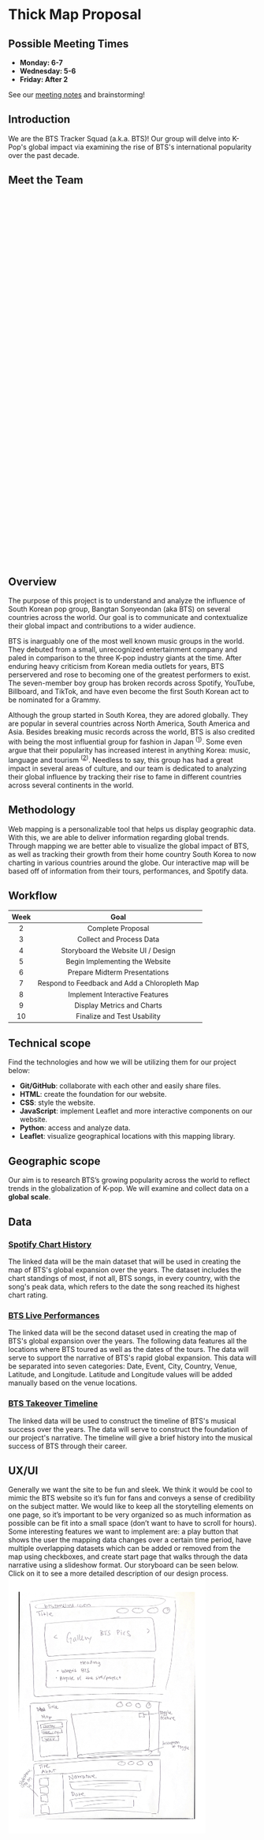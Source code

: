 # Thick Map Proposal

## Possible Meeting Times
-   **Monday: 6-7**
-   **Wednesday: 5-6**
-   **Friday: After 2**

See our [meeting notes](https://docs.google.com/document/d/1SiOTZwaoKZrN21o24yZwme4SYmJTTtjh0-gAApbYGgw/edit?usp=sharing) and brainstorming!

## Introduction
We are the BTS Tracker Squad (a.k.a. BTS)! Our group will delve into K-Pop's global impact via examining the rise of BTS's international popularity over the past decade.

## Meet the Team
<!-- Alyssa -->
<table style="visibility:hidden;">
<tbody>
  <tr>
    <td>
      <img align="left" width="200px" src="photos/alyssa.jpeg">
    </td>
    <td>
      Hi, I'm <b>Alyssa Simmons</b> and I will be the <b>Web Developer</b> for our team. I am a fourth year Electrical Engineering major and I am excited to learn more about interactive web design over the course of this project. 
    </td>
  </tr>
<!--  Mariana  -->
  <tr>
    <td>
      <img align="left" width="200px" src="photos/mariana.png">
    </td>
    <td>
      Hi, I'm <b>Mariana Orozco-Berber</b> and I will be the <b>Project Manager</b> for our team. I am a fourth year Anthropology major and Digital Humanities minor. I am excited to use this project to imporve my coding skills as well as using them to create an interactive map.
    </td>
  </tr>
<!--  Yahaira  -->
  <tr>
    <td>
      <img align="left" width="200px" src="photos/yahaira1.png">
    </td>
    <td>
      Hi, I'm <b>Yahaira Cortez</b> and I will be the <b>Data Specialist</b> for our team. I am a fourth year Cognitive Science major and Digital Humanities minor and I am excited to learn about web design and how to create and embed interactive maps.
    </td>
  </tr>
<!--  Hannah  -->
  <tr>
    <td>
      <img align="left" width="200px" src="photos/hannah.jpg">
    </td>
    <td>
      Hi, I'm <b>Hannah Kim</b> and I will be the <b>Content Specialist</b> for our team. I am a third year Communications Major and Digital Humanities minor and I am looking forward to improving my coding skills and learning more about web design through our project!
    </td>
  </tr>
</tbody>
</table>

## Overview
The purpose of this project is to understand and analyze the influence of South Korean pop group, Bangtan Sonyeondan (aka BTS) on several countries across the world. Our goal is to communicate and contextualize their global impact and contributions to a wider audience.  

BTS is inarguably one of the most well known music groups in the world. They debuted from a small, unrecognized entertainment company and paled in comparison to the three K-pop industry giants at the time. After enduring heavy criticism from Korean media outlets for years, BTS perservered and rose to becoming one of the greatest performers to exist. The seven-member boy group has broken records across Spotify, YouTube, Billboard, and TikTok, and have even become the first South Korean act to be nominated for a Grammy. 

Although the group started in South Korea, they are adored globally. They are popular in several countries across North America, South America and Asia. Besides breaking music records across the world, BTS is also credited with being the most influential group for fashion in Japan <sup>(<a href="https://japantoday.com/category/features/lifestyle/survey-asks-which-country%E2%80%99s-fashion-is-the-most-influential-in-japanese-street-style" target="_blank">1</a>)</sup>. Some even argue that their popularity has increased interest in anything Korea: music, language and tourism <sup>(<a href="https://awkwardlyvain.com/2020/08/17/the-cultural-impact-of-the-k-pop-group-bts-around-the-world/" target="_blank">2</a>)</sup>. Needless to say, this group has had a great impact in several areas of culture, and our team is dedicated to analyzing their global influence by tracking their rise to fame in different countries across several continents in the world.

## Methodology
Web mapping is a personalizable tool that helps us display geographic data. With this, we are able to deliver information regarding global trends. Through mapping we are better able to visualize the global impact of BTS, as well as tracking their growth from their home country South Korea to now charting in various countries around the globe. Our interactive map will be based off of information from their tours, performances, and Spotify data.

## Workflow
| Week |                            Goal                            |
| :--: | :--------------------------------------------------------: |
|  2   |                     Complete Proposal                      |
|  3   |                 Collect and Process Data                   |
|  4   |            Storyboard the Website UI / Design              |
|  5   |              Begin Implementing the Website                |
|  6   |               Prepare Midterm Presentations                |
|  7   |       Respond to Feedback and Add a Chloropleth Map        |
|  8   |              Implement Interactive Features                |
|  9   |                Display Metrics and Charts                  |
|  10  |               Finalize and Test Usability                  |

## Technical scope
Find the technologies and how we will be utilizing them for our project below:
-   **Git/GitHub**: collaborate with each other and easily share files.
-   **HTML**: create the foundation for our website.
-   **CSS**: style the website.
-   **JavaScript**: implement Leaflet and more interactive components on our website.
-   **Python**: access and analyze data.
-   **Leaflet**: visualize geographical locations with this mapping library.

## Geographic scope
Our aim is to research BTS’s growing popularity across the world to reflect trends in the globalization of K-pop. We will examine and collect data on a <b>global scale</b>. 

## Data
### [Spotify Chart History](https://kworb.net/spotify/artist/3Nrfpe0tUJi4K4DXYWgMUX.html)
The linked data will be the main dataset that will be used in creating the map of BTS's global expansion over the years. The dataset includes the chart standings of most, if not all, BTS songs, in every country, with the song's 
peak data, which refers to the date the song reached its highest chart rating. 
### [BTS Live Performances](https://en.wikipedia.org/wiki/List_of_BTS_live_performances#Tours)
The linked data will be the second dataset used in creating the map of BTS's global expansion over the years. The following data features all the locations where BTS toured as well as the dates of the tours. The data will serve to support the narrative of BTS's rapid global expansion. This data will be separated into seven categories: Date, Event, City, Country, Venue, Latitude, and Longitude. Latitude and Longitude values will be added manually based on the venue locations.
### [BTS Takeover Timeline](https://www.billboard.com/music/music-news/bts-takeover-timeline-bbmas-8455612/)
The linked data will be used to construct the timeline of BTS's musical success over the years. The data will serve to construct the foundation of our project's narrative. The timeline will give a brief history into the musical success of BTS through their career. 

## UX/UI
Generally we want the site to be fun and sleek. We think it would be cool to mimic the BTS website so it’s fun for fans and conveys a sense of credibility on the subject matter. We would like to keep all the storytelling elements on one page, so it’s important to be very organized so as much information as possible can be fit into a small space (don’t want to have to scroll for hours). Some interesting features we want to implement are: a play button that shows the user the mapping data changes over a certain time period, have multiple overlapping datasets which can be added or removed from the map using checkboxes, and create start page that walks through the data narrative using a slideshow format. Our storyboard can be seen below. Click on it to see a more detailed description of our design process. 
[<img src="/photos/Yahaira_Story_WireFrame.png" width="400"/>](https://github.com/lsssmmns/BTSTrackerSquad/blob/main/storyboard.md)

